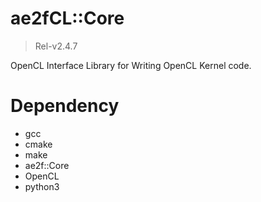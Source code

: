 # ae2fCL::Core
> Rel-v2.4.7

OpenCL Interface Library for Writing OpenCL Kernel code.  

# Dependency
- gcc
- cmake
- make
- ae2f::Core
- OpenCL
- python3